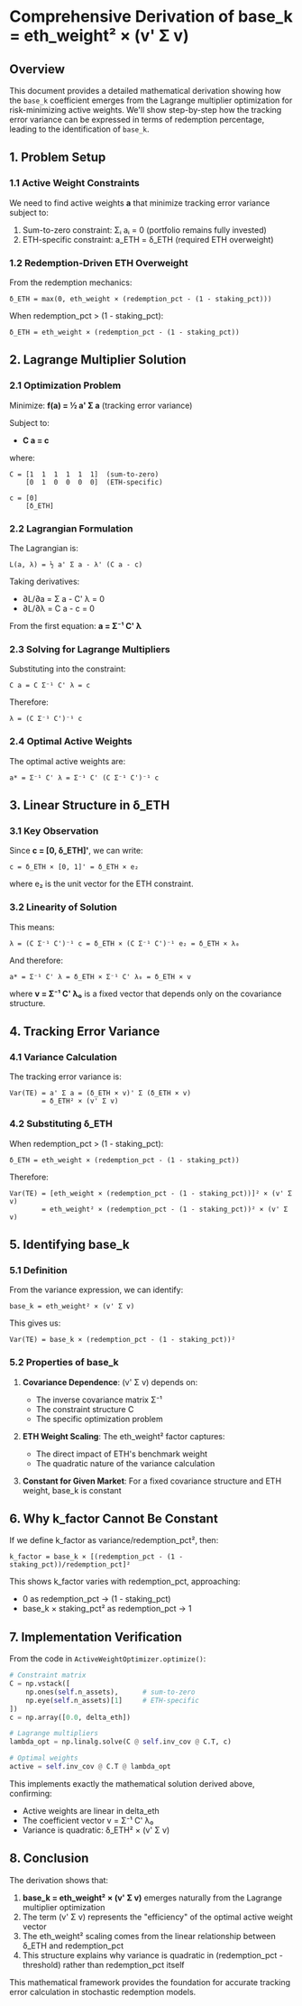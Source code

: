 # Comprehensive Derivation of base_k = eth_weight² × (v' Σ v)

## Overview

This document provides a detailed mathematical derivation showing how the `base_k` coefficient emerges from the Lagrange multiplier optimization for risk-minimizing active weights. We'll show step-by-step how the tracking error variance can be expressed in terms of redemption percentage, leading to the identification of `base_k`.

## 1. Problem Setup

### 1.1 Active Weight Constraints

We need to find active weights **a** that minimize tracking error variance subject to:
1. Sum-to-zero constraint: Σᵢ aᵢ = 0 (portfolio remains fully invested)
2. ETH-specific constraint: a_ETH = δ_ETH (required ETH overweight)

### 1.2 Redemption-Driven ETH Overweight

From the redemption mechanics:
```
δ_ETH = max(0, eth_weight × (redemption_pct - (1 - staking_pct)))
```

When redemption_pct > (1 - staking_pct):
```
δ_ETH = eth_weight × (redemption_pct - (1 - staking_pct))
```

## 2. Lagrange Multiplier Solution

### 2.1 Optimization Problem

Minimize: **f(a) = ½ a' Σ a** (tracking error variance)

Subject to:
- **C a = c**

where:
```
C = [1  1  1  1  1  1]  (sum-to-zero)
    [0  1  0  0  0  0]  (ETH-specific)

c = [0]
    [δ_ETH]
```

### 2.2 Lagrangian Formulation

The Lagrangian is:
```
L(a, λ) = ½ a' Σ a - λ' (C a - c)
```

Taking derivatives:
- ∂L/∂a = Σ a - C' λ = 0
- ∂L/∂λ = C a - c = 0

From the first equation: **a = Σ⁻¹ C' λ**

### 2.3 Solving for Lagrange Multipliers

Substituting into the constraint:
```
C a = C Σ⁻¹ C' λ = c
```

Therefore:
```
λ = (C Σ⁻¹ C')⁻¹ c
```

### 2.4 Optimal Active Weights

The optimal active weights are:
```
a* = Σ⁻¹ C' λ = Σ⁻¹ C' (C Σ⁻¹ C')⁻¹ c
```

## 3. Linear Structure in δ_ETH

### 3.1 Key Observation

Since **c = [0, δ_ETH]'**, we can write:
```
c = δ_ETH × [0, 1]' = δ_ETH × e₂
```

where e₂ is the unit vector for the ETH constraint.

### 3.2 Linearity of Solution

This means:
```
λ = (C Σ⁻¹ C')⁻¹ c = δ_ETH × (C Σ⁻¹ C')⁻¹ e₂ = δ_ETH × λ₀
```

And therefore:
```
a* = Σ⁻¹ C' λ = δ_ETH × Σ⁻¹ C' λ₀ = δ_ETH × v
```

where **v = Σ⁻¹ C' λ₀** is a fixed vector that depends only on the covariance structure.

## 4. Tracking Error Variance

### 4.1 Variance Calculation

The tracking error variance is:
```
Var(TE) = a' Σ a = (δ_ETH × v)' Σ (δ_ETH × v)
        = δ_ETH² × (v' Σ v)
```

### 4.2 Substituting δ_ETH

When redemption_pct > (1 - staking_pct):
```
δ_ETH = eth_weight × (redemption_pct - (1 - staking_pct))
```

Therefore:
```
Var(TE) = [eth_weight × (redemption_pct - (1 - staking_pct))]² × (v' Σ v)
        = eth_weight² × (redemption_pct - (1 - staking_pct))² × (v' Σ v)
```

## 5. Identifying base_k

### 5.1 Definition

From the variance expression, we can identify:
```
base_k = eth_weight² × (v' Σ v)
```

This gives us:
```
Var(TE) = base_k × (redemption_pct - (1 - staking_pct))²
```

### 5.2 Properties of base_k

1. **Covariance Dependence**: (v' Σ v) depends on:
   - The inverse covariance matrix Σ⁻¹
   - The constraint structure C
   - The specific optimization problem

2. **ETH Weight Scaling**: The eth_weight² factor captures:
   - The direct impact of ETH's benchmark weight
   - The quadratic nature of the variance calculation

3. **Constant for Given Market**: For a fixed covariance structure and ETH weight, base_k is constant

## 6. Why k_factor Cannot Be Constant

If we define k_factor as variance/redemption_pct², then:
```
k_factor = base_k × [(redemption_pct - (1 - staking_pct))/redemption_pct]²
```

This shows k_factor varies with redemption_pct, approaching:
- 0 as redemption_pct → (1 - staking_pct)
- base_k × staking_pct² as redemption_pct → 1

## 7. Implementation Verification

From the code in `ActiveWeightOptimizer.optimize()`:
```python
# Constraint matrix
C = np.vstack([
    np.ones(self.n_assets),      # sum-to-zero
    np.eye(self.n_assets)[1]     # ETH-specific
])
c = np.array([0.0, delta_eth])

# Lagrange multipliers
lambda_opt = np.linalg.solve(C @ self.inv_cov @ C.T, c)

# Optimal weights
active = self.inv_cov @ C.T @ lambda_opt
```

This implements exactly the mathematical solution derived above, confirming:
- Active weights are linear in delta_eth
- The coefficient vector v = Σ⁻¹ C' λ₀
- Variance is quadratic: δ_ETH² × (v' Σ v)

## 8. Conclusion

The derivation shows that:

1. **base_k = eth_weight² × (v' Σ v)** emerges naturally from the Lagrange multiplier optimization
2. The term (v' Σ v) represents the "efficiency" of the optimal active weight vector
3. The eth_weight² scaling comes from the linear relationship between δ_ETH and redemption_pct
4. This structure explains why variance is quadratic in (redemption_pct - threshold) rather than redemption_pct itself

This mathematical framework provides the foundation for accurate tracking error calculation in stochastic redemption models.